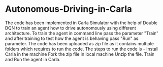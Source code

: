 # Autonomous-Driving-in-Carla
The code has been implemented in Carla Simulator with the help of Double DQN to train an agent how to drive autonomously using different architecture. To train the agent in command line pass the parameter "Train" and after training to test how the agent is behaving pass "Run" as parameter. The code has been uploaded as zip file as it contains multiple folders which requires to run the code. The steps to run the code is -  Install Carla in the machine Fork the zip file in local machine Unzip the file. Train and Run the agent in Carla.
